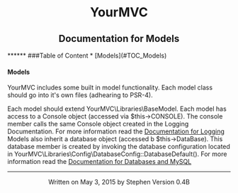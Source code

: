 <h1 style="text-align:center">YourMVC</h1>
<h2 style="text-align:center">Documentation for Models</h2>
******
###Table of Content
* [Models](#TOC_Models)

<h4 id="TOC_Models">Models</h4>

YourMVC includes some built in model functionality. Each model class should go into it's own files (adhearing to PSR-4).

Each model should extend YourMVC\Libraries\BaseModel. Each model has access to a Console object (accessed via $this->CONSOLE). The console member calls the same Console object created in the Logging Documentation. For more information read the [Documentation for Logging](Logging%20Documentation.md)
Models also inherit a database object (accessed b $this->DataBase). This database member is created by invoking the database configuration located in YourMVC\Libraries\Config\DatabaseConfig::DatabaseDefault(). For more information read the [Documentation for Databases and MySQL](Database%20;and%20;MySQL%20Documentation.md)

******
<p class="footer" style="text-align:center">
Written on May 3, 2015 by Stephen
Version 0.4B
</p>
